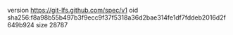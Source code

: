 version https://git-lfs.github.com/spec/v1
oid sha256:f8a98b55b497b3f9ecc9f37f5318a36d2bae314fe1df7fddeb2016d2f649b924
size 28787
